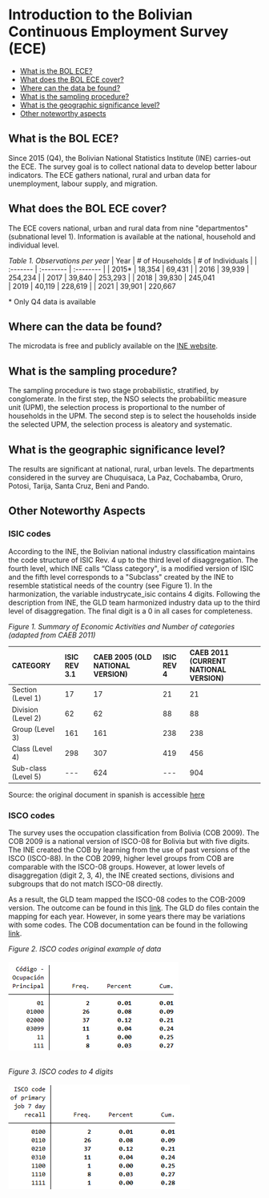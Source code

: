 Introduction to the Bolivian Continuous Employment Survey (ECE) 
================

- [What is the BOL ECE?](#what-is-the-bol-ece)
- [What does the BOL ECE cover?](#what-does-the-bol-ece-cover)
- [Where can the data be found?](#where-can-the-data-be-found)
- [What is the sampling procedure?](#what-is-the-sampling-procedure)
- [What is the geographic significance level?](#what-is-the-geographic-significance-level)
- [Other noteworthy aspects](#other-noteworthy-aspects)

## What is the BOL ECE?

Since 2015 (Q4), the Bolivian National Statistics Institute (INE) carries-out the ECE. The survey goal is to collect national data to develop better labour indicators. The ECE gathers national, rural and urban data for unemployment, labour supply, and migration. 

## What does the BOL ECE cover?

The ECE covers national, urban and rural data from nine "departmentos" (subnational level 1). Information is available at the national, household and individual level.

*Table 1. Observations per year* 
| Year	    | # of Households	| # of Individuals	|
| :-------	| :--------		    | :--------	 	      |
| 2015*	    | 18,354          | 69,431           |
| 2016	    | 39,939          | 254,234	          |
| 2017	    | 39,840          | 253,293           |
| 2018	    | 39,830          | 245,041	          
| 2019	    | 40,119          | 228,619           |
| 2021	    | 39,901          | 220,667	          

\* Only Q4 data is available
  
## Where can the data be found?

The microdata is free and publicly available on the [INE website](https://www.ine.gob.bo/index.php/censos-y-banco-de-datos/censos/bases-de-datos-encuestas-sociales/).

## What is the sampling procedure?

The sampling procedure is two stage probabilistic, stratified, by conglomerate. In the first step, the NSO selects the probabilitic measure unit (UPM), the selection process is proportional to the number of households in the UPM. The second step is to select the households inside the selected UPM, the selection process is aleatory and systematic. 

## What is the geographic significance level?

The results are significant at national, rural, urban levels. The departments considered in the survey are Chuquisaca, La Paz, Cochabamba, Oruro, Potosi, Tarija, Santa Cruz, Beni and Pando.

## Other Noteworthy Aspects  

### ISIC codes
According to the INE, the Bolivian national industry classification maintains the code structure of ISIC Rev. 4 up to the third level of disaggregation. The fourth level, which INE calls “Class category", is a modified version of ISIC and the fifth level corresponds to a "Subclass" created by the INE to resemble statistical needs of the country (see Figure 1).
In the harmonization, the variable industrycate_isic contains 4 digits. Following the description from INE, the GLD team harmonized industry data up to the third level of disaggregation. The final digit is a 0 in all cases for completeness.

*Figure 1. Summary of Economic Activities and Number of categories (adapted from CAEB 2011)* 

| CATEGORY	| ISIC REV 3.1	| CAEB 2005 (OLD NATIONAL VERSION)	| ISIC REV 4	| CAEB 2011 (CURRENT NATIONAL VERSION)	|
| :-------	| :--------		  | :--------	 	                       | :--------	 	      | :--------	 	      |
| Section (Level 1)    | 17         | 17          | 21  |  21 |
| Division (Level 2)    |  62       |     62     |  88  |  88  |
| Group (Level 3)	    | 161        | 161    |  238  |  238   |
| Class (Level 4)	    | 298         |  307   |    419  | 456 |
| Sub-class	(Level 5)    | ---         | 624 |  --- |  904 |

Source: the original document in spanish is accessible [here](utilities/CAEB_2011.pdf)


### ISCO codes

The survey uses the occupation classification from Bolivia (COB 2009). The COB 2009 is a national version of ISCO-08 for Bolivia but with five digits. The INE created the COB by learning from the use of past versions of the ISCO (ISCO-88). In the COB 2099, higher level groups from COB are comparable with the ISCO-08 groups. However, at lower levels of disaggregation (digit 2, 3, 4), the INE created sections, divisions and subgroups that do not match ISCO-08 directly. 

 As a result, the GLD team mapped the ISCO-08 codes to the COB-2009 version. The outcome can be found in this [link](utilities/Classification_ISCO_COB.xlsx). The GLD do files contain the mapping for each year. However, in some years there may be variations with some codes. The COB documentation can be found in the following [link](utilities/COB_2009.pdf).

*Figure 2. ISCO codes original example of data* 
<br></br>
![ISCO_codes](utilities/iscoorig.PNG)
<br></br>

*Figure 3. ISCO codes to 4 digits* 
<br></br>
![ISCO_codes](utilities/isco.PNG)
<br></br>

